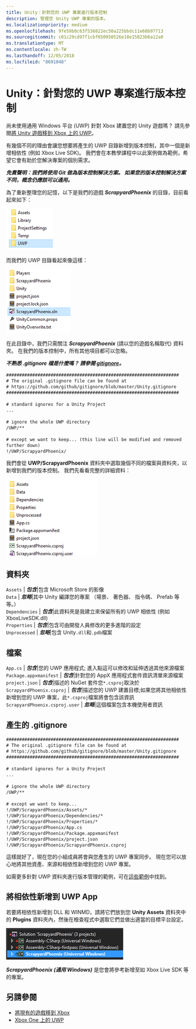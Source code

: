 ```yaml
---
title: Unity：針對您的 UWP 專案進行版本控制
description: 管理您 Unity UWP 專案的版本。
ms.localizationpriority: medium
ms.openlocfilehash: 9fe59b0c63f536822ec50a225bbdc11e68b97713
ms.sourcegitcommit: c01c29cd97f1cbf050950526e18e15823b6a12a0
ms.translationtype: MT
ms.contentlocale: zh-TW
ms.lasthandoff: 12/05/2018
ms.locfileid: "8691048"
---
```

# <a name="unity-version-control-your-uwp-project"></a>Unity：針對您的 UWP 專案進行版本控制

尚未使用通用 Windows 平台 (UWP) 針對 Xbox 建置您的 Unity 遊戲嗎？  請先參閱[將 Unity 遊戲移到 Xbox 上的 UWP](development-lanes-unity.md)。

有幾個不同的理由會讓您想要將產生的 UWP 目錄新增到版本控制，其中一個是新增相依性 (例如 Xbox Live SDK)。  我們會在本教學課程中以此案例做為範例，希望它會有助於您解決專案的個別需求。

***免責聲明：我們將使用 Git 做為版本控制解決方案。  如果您的版本控制解決方案不同，概念仍應該可以通用。***

為了重新整理您的記憶，以下是我們的遊戲 ***ScrapyardPhoenix*** 的目錄，目前看起來如下：

![建置目的地資料夾](images/build-destination.png)

而我們的 UWP 目錄看起來像這樣：

![UWP VS 解決方案](images/uwp-vs-solution.png)

在此目錄中，我們只需關注 ***ScrapyardPhoenix*** (請以您的遊戲名稱取代) 資料夾。  在我們的版本控制中，所有其他項目都可以忽略。

***不熟悉 .gitignore 檔是什麼嗎？  請參閱 [gitignore](https://git-scm.com/docs/gitignore)。***

    ##################################################################
    # The original .gitignore file can be found at
    # https://github.com/github/gitignore/blob/master/Unity.gitignore
    ##################################################################

    # standard ignores for a Unity Project
    ...

    # ignore the whole UWP directory
    /UWP/**

    # except we want to keep... (this line will be modified and removed further down)
    !/UWP/ScrapyardPhoenix/

我們會從 **UWP/ScrapyardPhoenix** 資料夾中選取幾個不同的檔案與資料夾，以新增到我們的版本控制。  我們先看看完整的詳細資料：

![UWP 建置目錄](images/uwp-build-directory.png)  

## <a name="folders"></a>資料夾  

`Assets` | ***包含***|包含 Microsoft Store 的影像  
`Data`   | ***忽略***|其中 Unity 編譯您的專案 （場景、 著色器、 指令碼、 Prefab 等等。）  
`Dependencies` | ***包含***|此資料夾是我建立來保留所有的 UWP 相依性 (例如 XboxLiveSDK.dll)  
`Properties` | ***包含***|包含可由開發人員修改的更多進階的設定  
`Unprocessed` | ***忽略***|包含 Unity`.dll`和`.pdb`檔案  

## <a name="files"></a>檔案  

`App.cs` | ***包含***|您的 UWP 應用程式; 進入點這可以修改和延伸透過其他來源檔案  
`Package.appxmanifest` | ***包含***|針對您的 AppX 應用程式套件資訊清單來源檔案  
`project.json` | ***包含***|描述的 NuGet 套件您`*.csproj`取決於  
`ScrapyardPhoenix.csproj` | ***包含***|描述您的 UWP 建置目標;如果您將其他相依性新增到您的 UWP 專案，此`*.csproj`檔案將會包含該資訊  
`ScrapyardPhoenix.csproj.user` | ***忽略***|這個檔案包含本機使用者資訊

## <a name="resulting-gitignore"></a>產生的 .gitignore

    ##################################################################
    # The original .gitignore file can be found at
    # https://github.com/github/gitignore/blob/master/Unity.gitignore
    ##################################################################

    # standard ignores for a Unity Project
    ...

    # ignore the whole UWP directory
    /UWP/**

    # except we want to keep...
    !/UWP/ScrapyardPhoenix/Assets/*
    !/UWP/ScrapyardPhoenix/Dependencies/*
    !/UWP/ScrapyardPhoenix/Properties/*
    !/UWP/ScrapyardPhoenix/App.cs
    !/UWP/ScrapyardPhoenix/Package.appxmanifest
    !/UWP/ScrapyardPhoenix/project.json
    !/UWP/ScrapyardPhoenix/ScrapyardPhoenix.csproj

這樣就好了，現在您的小組成員將會與您產生的 UWP 專案同步。 現在您可以放心地將其他資產、來源和相依性新增到您的 UWP 專案。

如需更多針對 UWP 資料夾進行版本管理的範例，可在[這些範例](https://bitbucket.org/Unity-Technologies/windowsstoreappssamples/overview)中找到。

## <a name="adding-dependencies-to-your-uwp-app"></a>將相依性新增到 UWP App

若要將相依性新增到 DLL 和 WINMD，請將它們放到您 **Unity Assets** 資料夾中的 **Plugins** 資料夾內，然後在檢查程式中選取它們並做出適當的目標平台設定。

![UWP 方案](images/uwp-solution.PNG)

***ScrapyardPhoenix (通用 Windows)*** 是您會將參考新增至如 Xbox Live SDK 等的專案。

## <a name="see-also"></a>另請參閱
- [將現有的遊戲移到 Xbox](development-lanes-landing.md)
- [Xbox One 上的 UWP](index.md)
